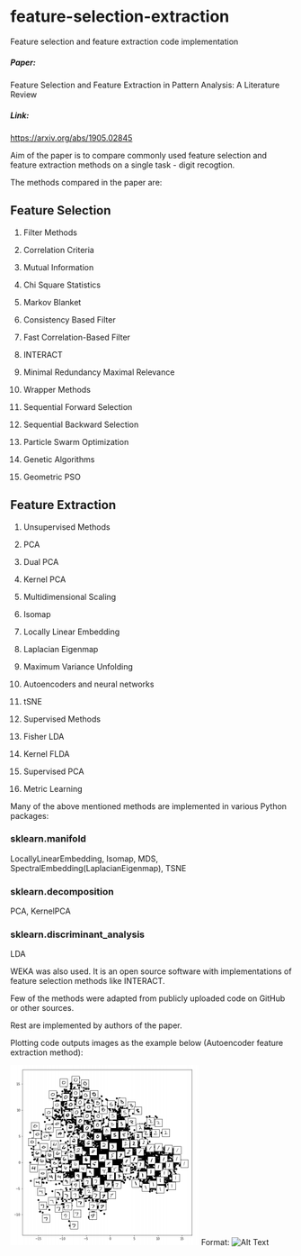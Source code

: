 # feature-selection-extraction
Feature selection and feature extraction code implementation
##### Paper: 
Feature Selection and Feature Extraction in Pattern Analysis: A Literature Review 
##### Link: 
https://arxiv.org/abs/1905.02845

Aim of the paper is to compare commonly used feature selection and feature extraction methods on a single task - digit recogtion.

The methods compared in the paper are:

## Feature Selection
1. Filter Methods
  1. Correlation Criteria
  2. Mutual Information
  3. Chi Square Statistics
  4. Markov Blanket
  5. Consistency Based Filter
  6. Fast Correlation-Based Filter
  7. INTERACT
  8. Minimal Redundancy Maximal Relevance
  
2. Wrapper Methods
  1. Sequential Forward Selection 
  2. Sequential Backward Selection
  3. Particle Swarm Optimization
  4. Genetic Algorithms
  5. Geometric PSO
  
## Feature Extraction
1. Unsupervised Methods
  1. PCA
  2. Dual PCA
  3. Kernel PCA
  4. Multidimensional Scaling
  5. Isomap
  6. Locally Linear Embedding
  7. Laplacian Eigenmap
  8. Maximum Variance Unfolding
  9. Autoencoders and neural networks
  10. tSNE
  
2. Supervised Methods
  1. Fisher LDA
  2. Kernel FLDA
  3. Supervised PCA
  4. Metric Learning

Many of the above mentioned methods are implemented in various Python packages:
### sklearn.manifold
LocallyLinearEmbedding, Isomap, MDS,  SpectralEmbedding(LaplacianEigenmap), TSNE
### sklearn.decomposition 
PCA, KernelPCA
### sklearn.discriminant_analysis
LDA

WEKA was also used. It is an open source software with implementations of feature selection methods like INTERACT.

Few of the methods were adapted from publicly uploaded code on GitHub or other sources.

Rest are implemented by authors of the paper.

Plotting code outputs images as the example below (Autoencoder feature extraction method):

![Embedded Space Plot](/AE_plot.png)
Format: ![Alt Text](url)
